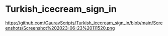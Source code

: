 # Turkish_icecream_sign_in

https://github.com/GauravScripts/Turkish_icecream_sign_in/blob/main/Screenshots/Screenshot%202023-06-23%20111520.png
